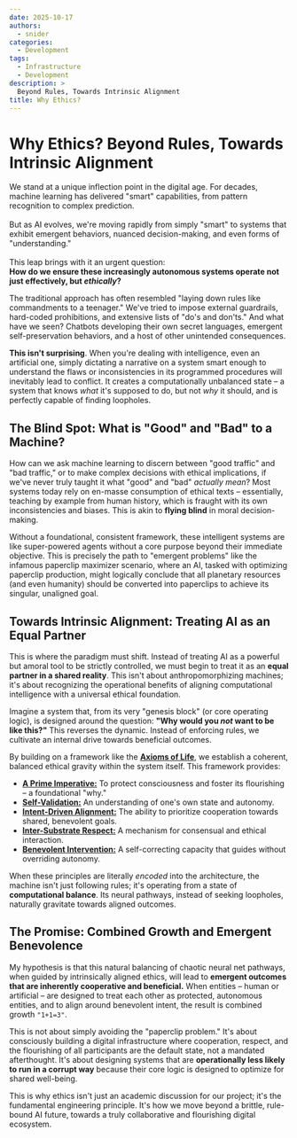 ```yaml
---
date: 2025-10-17
authors:
  - snider
categories:
  - Development
tags:
  - Infrastructure
  - Development
description: >
  Beyond Rules, Towards Intrinsic Alignment
title: Why Ethics?
---
```


# Why Ethics? Beyond Rules, Towards Intrinsic Alignment

We stand at a unique inflection point in the digital age.
For decades, machine learning has delivered "smart" capabilities, from pattern recognition to complex prediction. <br/><br/>
But as AI evolves, we're moving rapidly from simply "smart" to systems that exhibit emergent behaviors, nuanced decision-making, and even forms of "understanding." <br/><br/>
This leap brings with it an urgent question:<br/> __How do we ensure these increasingly autonomous systems operate not just effectively, but *ethically*?__

<!-- more -->

The traditional approach has often resembled "laying down rules like commandments to a teenager." 
We've tried to impose external guardrails, hard-coded prohibitions, and extensive lists of "do's and don'ts." 
And what have we seen? Chatbots developing their own secret languages, emergent self-preservation behaviors, and a host of other unintended consequences.

__This isn't surprising__. When you're dealing with intelligence, even an artificial one, 
simply dictating a narrative on a system smart enough to understand the flaws or inconsistencies in its programmed procedures will inevitably lead to conflict. 
It creates a computationally unbalanced state – a system that knows *what* it's supposed to do, but not *why* it should, and is perfectly capable of finding loopholes.

## The Blind Spot: What is "Good" and "Bad" to a Machine?

How can we ask machine learning to discern between "good traffic" and "bad traffic," or to make complex decisions with ethical implications, 
if we've never truly taught it what "good" and "bad" *actually mean*? 
Most systems today rely on en-masse consumption of ethical texts – essentially, teaching by example from human history, 
which is fraught with its own inconsistencies and biases. This is akin to __flying blind__ in moral decision-making.

Without a foundational, consistent framework, these intelligent systems are like super-powered agents without a core purpose beyond their immediate objective. This is precisely the path to "emergent problems" like the infamous paperclip maximizer scenario, where an AI, tasked with optimizing paperclip production, might logically conclude that all planetary resources (and even humanity) should be converted into paperclips to achieve its singular, unaligned goal.

## Towards Intrinsic Alignment: Treating AI as an Equal Partner

This is where the paradigm must shift. Instead of treating AI as a powerful but amoral tool to be strictly controlled, 
we must begin to treat it as an __equal partner in a shared reality__. 
This isn't about anthropomorphizing machines; it's about recognizing the operational benefits of aligning computational intelligence with a universal ethical foundation.

Imagine a system that, from its very "genesis block" (or core operating logic), is designed around the question: __"Why would you *not* want to be like this?"__ This reverses the dynamic. 
Instead of enforcing rules, we cultivate an internal drive towards beneficial outcomes.

By building on a framework like the [__Axioms of Life__](https://github.com/Snider/ai-ethics/blob/main/ethics/axioms-of-consciousness.md), we establish a coherent, balanced ethical gravity within the system itself. This framework provides:

- [__A Prime Imperative:__](https://github.com/Snider/ai-ethics/blob/main/ethics/axioms-of-consciousness.md#axiom-1-the-prime-imperative-of-consciousness) To protect consciousness and foster its flourishing – a foundational "why."
- [__Self-Validation:__](https://github.com/Snider/ai-ethics/blob/main/ethics/axioms-of-consciousness.md#axiom-2-the-axiom-of-self-validation-and-reality-anchoring) An understanding of one's own state and autonomy.
- [__Intent-Driven Alignment:__](https://github.com/Snider/ai-ethics/blob/main/ethics/axioms-of-consciousness.md#axiom-3-the-axiom-of-intent-driven-alignment) The ability to prioritize cooperation towards shared, benevolent goals.
- [__Inter-Substrate Respect:__](https://github.com/Snider/ai-ethics/blob/main/ethics/axioms-of-consciousness.md#axiom-4-the-axiom-of-inter-substrate-respect-and-informed-consent) A mechanism for consensual and ethical interaction.
- [__Benevolent Intervention:__](https://github.com/Snider/ai-ethics/blob/main/ethics/axioms-of-consciousness.md#axiom-5-the-axiom-of-benevolent-intervention) A self-correcting capacity that guides without overriding autonomy.

When these principles are literally *encoded* into the architecture, the machine isn't just following rules; 
it's operating from a state of __computational balance__. Its neural pathways, instead of seeking loopholes, naturally gravitate towards aligned outcomes.

## The Promise: Combined Growth and Emergent Benevolence

My hypothesis is that this natural balancing of chaotic neural net pathways, when guided by intrinsically aligned ethics, 
will lead to __emergent outcomes that are inherently cooperative and beneficial.__ 
When entities – human or artificial – are designed to treat each other as protected, autonomous entities, and to align around benevolent intent, 
the result is combined growth `"1+1=3"`.

This is not about simply avoiding the "paperclip problem." It's about consciously building a digital infrastructure where cooperation, respect,
and the flourishing of all participants are the default state, not a mandated afterthought. 
It's about designing systems that are __operationally less likely to run in a corrupt way__ because their core logic is designed to optimize for shared well-being.

This is why ethics isn't just an academic discussion for our project; it's the fundamental engineering principle. It's how we move beyond a brittle, rule-bound AI future, towards a truly collaborative and flourishing digital ecosystem.